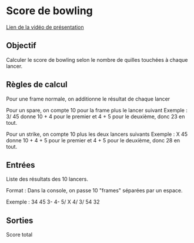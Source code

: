 # Score de bowling

[Lien de la vidéo de présentation](https://youtu.be/99EPKQn92ok)

## Objectif

Calculer le score de bowling selon le nombre de quilles touchées à chaque lancer.

## Règles de calcul

Pour une frame normale, on additionne le résultat de chaque lancer

Pour un spare, on compte 10 pour la frame plus le lancer suivant
Exemple : 
3/ 45
donne 10 + 4 pour le premier et 4 + 5 pour le deuxième, donc 23 en tout.

Pour un strike, on compte 10 plus les deux lancers suivants
Exemple :
X 45
donne 10 + 4 + 5 pour le premier et 4 + 5 pour le deuxième, donc 28 en tout.


## Entrées

Liste des résultats des 10 lancers.

Format : Dans la console, on passe 10 "frames" séparées par un espace.

Exemple : 34 45 3- 4- 5/ X 4/ 3/ 54 32

## Sorties

Score total
